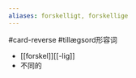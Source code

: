 ```yaml
---
aliases: forskelligt, forskellige
---
```

#card-reverse #tillægsord形容词 
- [[forskel]][[-lig]]
- 不同的
